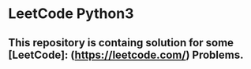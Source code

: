 # LeetCode Python3
## This repository is containg solution for some [LeetCode]: (https://leetcode.com/) Problems.
